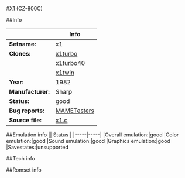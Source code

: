 #X1 (CZ-800C)

##Info

||Info|
|-----|-----|
|**Setname:**|x1
|**Clones:**|[x1turbo](x1turbo.md)
||[x1turbo40](x1turbo40.md)
||[x1twin](x1twin.md)
|**Year:**|1982
|**Manufacturer:**|Sharp
|**Status:**|good
|**Bug reports:**|[MAMETesters](http://mametesters.org/view_all_set.php?type=1&temporary=y&search=x1.c)
|**Source file:**|[x1.c](https://github.com/mamedev/mame/blob/master/src/mess/drivers/x1.c)

##Emulation info
|| Status |
|-----|-----|
|Overall emulation:|good
|Color emulation:|good
|Sound emulation:|good
|Graphics emulation:|good
|Savestates:|unsupported

##Tech info

##Romset info

<!--- START OF EDITED COMMENT DO NOT TOUCH TEXT ABOVE-->
